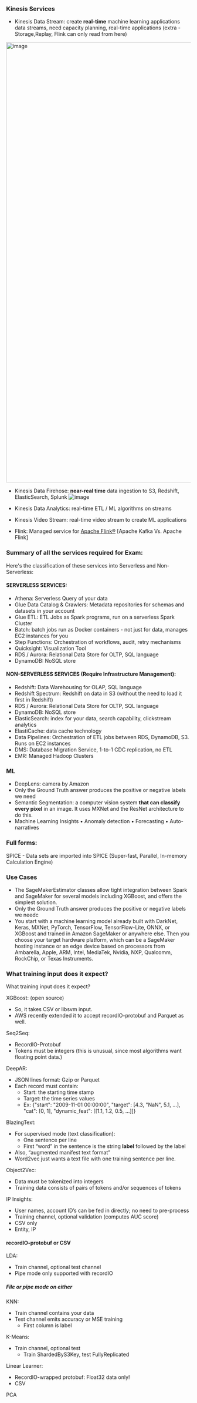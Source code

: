 ### Kinesis Services
- Kinesis Data Stream: create **real-time** machine learning applications data streams, need capacity planning, real-time applications (extra - Storage,Replay, Flink can only read from here)
<img width="1199" alt="image" src="https://github.com/user-attachments/assets/4f2125c9-c0ab-4e03-8303-560a980a9008" />

- Kinesis Data Firehose: **near-real time** data ingestion to S3, Redshift, ElasticSearch, Splunk
![image](https://github.com/user-attachments/assets/1c797c83-e696-4845-a47b-c2940f7b8a43)

- Kinesis Data Analytics: real-time ETL / ML algorithms on streams
- Kinesis Video Stream: real-time video stream to create ML applications
- Flink: Managed service for [Apache Flink®](https://flink.apache.org/) [Apache Kafka Vs. Apache Flink]

### Summary of all the services required for Exam:
Here's the classification of these services into Serverless and Non-Serverless:

#### SERVERLESS SERVICES:
- Athena: Serverless Query of your data
- Glue Data Catalog & Crawlers: Metadata repositories for schemas and datasets in your account
- Glue ETL: ETL Jobs as Spark programs, run on a serverless Spark Cluster
- Batch: batch jobs run as Docker containers - not just for data, manages EC2 instances for you
- Step Functions: Orchestration of workflows, audit, retry mechanisms
- Quicksight: Visualization Tool   
- RDS / Aurora: Relational Data Store for OLTP, SQL language  
- DynamoDB: NoSQL store

#### NON-SERVERLESS SERVICES (Require Infrastructure Management):
- Redshift: Data Warehousing for OLAP, SQL language
- Redshift Spectrum: Redshift on data in S3 (without the need to load it first in Redshift)
- RDS / Aurora: Relational Data Store for OLTP, SQL language
- DynamoDB: NoSQL store
- ElasticSearch: index for your data, search capability, clickstream analytics
- ElastiCache: data cache technology
- Data Pipelines: Orchestration of ETL jobs between RDS, DynamoDB, S3. Runs on EC2 instances
- DMS: Database Migration Service, 1-to-1 CDC replication, no ETL
- EMR: Managed Hadoop Clusters

### ML
- DeepLens: camera by Amazon 
- Only the Ground Truth answer produces the positive or negative labels we need
- Semantic Segmentation: a computer vision system **that can classify every pixel** in an image. It uses MXNet and the ResNet architecture to do this.
- Machine Learning Insights
• Anomaly detection
• Forecasting
• Auto-narratives

### Full forms:
SPICE - Data sets are imported into SPICE (Super-fast, Parallel, In-memory Calculation Engine)

### Use Cases
- The SageMakerEstimator classes allow tight integration between Spark and SageMaker for several models including XGBoost, and offers the simplest solution.
- Only the Ground Truth answer produces the positive or negative labels we needc
- You start with a machine learning model already built with DarkNet, Keras, MXNet, PyTorch, TensorFlow, TensorFlow-Lite, ONNX, or XGBoost and trained in Amazon SageMaker or anywhere else. Then you choose your target hardware platform, which can be a SageMaker hosting instance or an edge device based on processors from Ambarella, Apple, ARM, Intel, MediaTek, Nvidia, NXP, Qualcomm, RockChip, or Texas Instruments.























### What training input does it expect?

What training input does it expect?

XGBoost: (open source)
- So, it takes CSV or libsvm input.
- AWS recently extended it to accept recordIO-protobuf and Parquet as well.

Seq2Seq: 
- RecordIO-Protobuf
- Tokens must be integers (this is unusual, since most algorithms want floating point data.)

DeepAR: 
- JSON lines format: Gzip or Parquet
- Each record must contain:
  - Start: the starting time stamp
  - Target: the time series values
  - Ex: {"start": "2009-11-01 00:00:00", "target": [4.3, "NaN", 5.1, ...], "cat": [0, 1], "dynamic_feat": [[1.1, 1.2, 0.5, ...]]}

BlazingText: 
- For supervised mode (text classification):
  - One sentence per line
  - First “word” in the sentence is the string __label__ followed by the label
- Also, “augmented manifest text format”
- Word2vec just wants a text file with one training sentence per line.

Object2Vec: 
- Data must be tokenized into integers
- Training data consists of pairs of tokens and/or sequences of tokens

IP Insights: 
- User names, account ID’s can be fed in directly; no need to pre-process
- Training channel, optional validation (computes AUC score)
- CSV only
- Entity, IP

#### recordIO-protobuf or CSV

LDA: 
- Train channel, optional test channel
- Pipe mode only supported with recordIO


##### File or pipe mode on either

KNN: 
- Train channel contains your data
- Test channel emits accuracy or MSE
 training
  - First column is label

K-Means: 
- Train channel, optional test
  - Train ShardedByS3Key, test FullyReplicated

Linear Learner: 
- RecordIO-wrapped protobuf: Float32 data only!
- CSV

PCA




